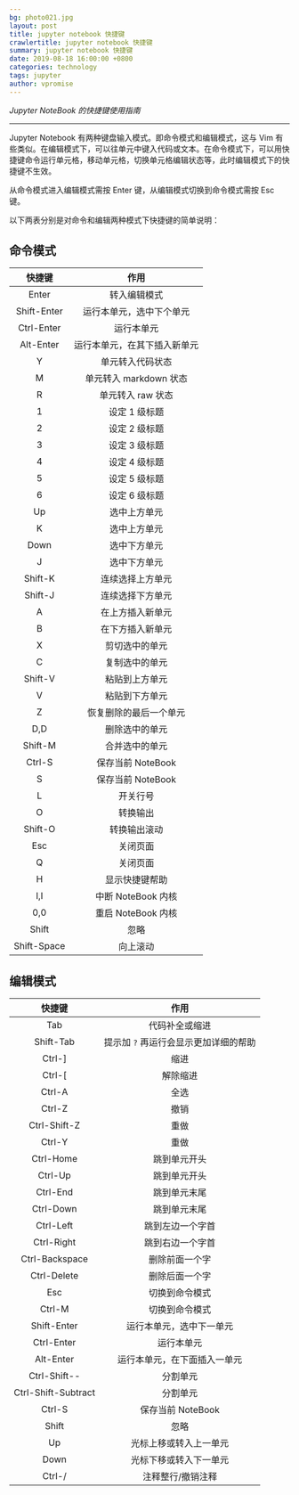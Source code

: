 ```yaml
---
bg: photo021.jpg
layout: post
title: jupyter notebook 快捷键
crawlertitle: jupyter notebook 快捷键
summary: jupyter notebook 快捷键
date: 2019-08-18 16:00:00 +0800
categories: technology
tags: jupyter
author: vpromise
---
```



*Jupyter NoteBook 的快捷键使用指南*

---

Jupyter Notebook 有两种键盘输入模式。即命令模式和编辑模式，这与 Vim 有些类似。在编辑模式下，可以往单元中键入代码或文本。在命令模式下，可以用快捷键命令运行单元格，移动单元格，切换单元格编辑状态等，此时编辑模式下的快捷键不生效。

从命令模式进入编辑模式需按 Enter 键，从编辑模式切换到命令模式需按 Esc 键。

以下两表分别是对命令和编辑两种模式下快捷键的简单说明：

## 命令模式

快捷键       |作用
:---------: | :-----------:  
Enter       |转入编辑模式
Shift-Enter |运行本单元，选中下个单元
Ctrl-Enter  |运行本单元
Alt-Enter   |运行本单元，在其下插入新单元
Y           |单元转入代码状态
M           |单元转入 markdown 状态
R           |单元转入 raw 状态
1           |设定 1 级标题 
2           |设定 2 级标题
3           |设定 3 级标题
4           |设定 4 级标题
5           |设定 5 级标题
6           |设定 6 级标题
Up          |选中上方单元
K           |选中上方单元
Down        |选中下方单元
J           |选中下方单元
Shift-K     |连续选择上方单元
Shift-J     |连续选择下方单元
A           |在上方插入新单元
B           |在下方插入新单元
X           |剪切选中的单元
C           |复制选中的单元
Shift-V     |粘贴到上方单元
V           |粘贴到下方单元
Z           |恢复删除的最后一个单元 
D,D         |删除选中的单元
Shift-M     |合并选中的单元
Ctrl-S      |保存当前 NoteBook
S           |保存当前 NoteBook
L           |开关行号
O           |转换输出
Shift-O     |转换输出滚动
Esc         |关闭页面
Q           |关闭页面
H           |显示快捷键帮助
I,I         |中断 NoteBook 内核
0,0         |重启 NoteBook 内核
Shift       |忽略
Shift-Space |向上滚动

## 编辑模式

快捷键               | 作用                          
:-----------------: | :----------------:
Tab                 | 代码补全或缩进
Shift-Tab           | 提示加 `?` 再运行会显示更加详细的帮助 
Ctrl-]              | 缩进
Ctrl-[              | 解除缩进
Ctrl-A              | 全选
Ctrl-Z              | 撤销
Ctrl-Shift-Z        | 重做
Ctrl-Y              | 重做
Ctrl-Home           | 跳到单元开头
Ctrl-Up             | 跳到单元开头
Ctrl-End            | 跳到单元末尾
Ctrl-Down           | 跳到单元末尾
Ctrl-Left           | 跳到左边一个字首
Ctrl-Right          | 跳到右边一个字首
Ctrl-Backspace      | 删除前面一个字
Ctrl-Delete         | 删除后面一个字
Esc                 | 切换到命令模式
Ctrl-M              | 切换到命令模式
Shift-Enter         | 运行本单元，选中下一单元     
Ctrl-Enter          | 运行本单元
Alt-Enter           | 运行本单元，在下面插入一单元 
Ctrl-Shift--        | 分割单元                     
Ctrl-Shift-Subtract | 分割单元
Ctrl-S              | 保存当前 NoteBook
Shift               | 忽略
Up                  | 光标上移或转入上一单元
Down                | 光标下移或转入下一单元
Ctrl-/              | 注释整行/撤销注释